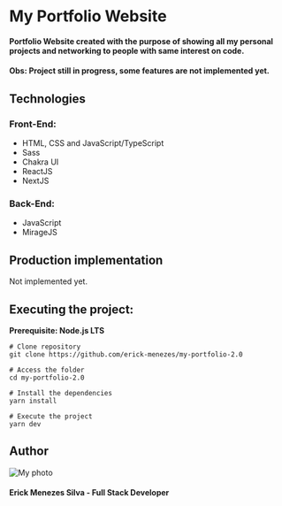 # My Portfolio Website
#### Portfolio Website created with the purpose of showing all my personal projects and networking to people with same interest on code.

#### **Obs: Project still in progress, some features are not implemented yet.**

## Technologies

### Front-End:
- HTML, CSS and JavaScript/TypeScript
- Sass
- Chakra UI
- ReactJS
- NextJS

### Back-End:
- JavaScript
- MirageJS

## Production implementation

Not implemented yet.

## Executing the project:

**Prerequisite: Node.js LTS**

```
# Clone repository
git clone https://github.com/erick-menezes/my-portfolio-2.0

# Access the folder
cd my-portfolio-2.0

# Install the dependencies
yarn install

# Execute the project
yarn dev
```

## Author

![My photo](https://user-images.githubusercontent.com/57919268/162113305-0406fc3e-6b18-4df3-a573-ad047d98783b.png)
#### Erick Menezes Silva - Full Stack Developer
